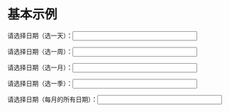 # 基本示例

请选择日期（选一天）：<input size="32" type="text" datatype="date" />

请选择日期（选一周）：<input size="32" type="text" multidate="week" />

请选择日期（选一月）：<input size="32" type="text" multidate="month" />

请选择日期（选一季）：<input size="32" type="text" multidate="season" />

请选择日期（每月的所有日期）：<input size="32" type="text" multidate="monthday" />

<link href='{{path}}/res/default/style.css' rel='stylesheet' />
<script>
	require(['{{module}}'], function( Calendar ){ 
        //Calendar.pickDate( 'input.whichItem' );
    });
</script>
